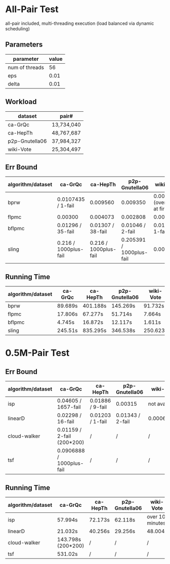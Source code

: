 # All-Pair Test

all-pair included, multi-threading execution (load balanced via dynamic scheduling)

## Parameters

parameter | value
--- |---
num of threads | 56
eps | 0.01
delta | 0.01

## Workload

dataset | pair#
--- | ---
ca-GrQc | 13,734,040
ca-HepTh | 48,767,687
p2p-Gnutella06 | 37,984,327
wiki-Vote | 25,304,497

## Err Bound

algorithm/dataset | ca-GrQc | ca-HepTh | p2p-Gnutella06 | wiki-Vote
---     | --- | --- | --- | ---
bprw    | 0.0107435 / 1-fail    | 0.009560              | 0.009350                  | 0.005911  (overheads at first)                          |
flpmc   | 0.00300               | 0.004073              | 0.002808                  | 0.001631
bflpmc  | 0.01296 / 35-fail     | 0.01307 / 38-fail     | 0.01046 / 2-fail          | 0.0108 / 1-fail
sling   | 0.216 / 1000plus-fail | 0.216 / 1000plus-fail | 0.205391 / 1000plus-fail  | 0.0001855

## Running Time

algorithm/dataset | ca-GrQc | ca-HepTh | p2p-Gnutella06 | wiki-Vote
---     | --- | --- | --- | ---
bprw    | 89.689s   | 401.188s   | 145.269s  | 91.732s
flpmc   | 17.806s   | 67.277s    | 51.714s   | 7.664s
bflpmc  | 4.745s    | 16.872s    | 12.117s   | 1.611s
sling   | 245.51s   | 835.295s   | 346.538s  | 250.623s

# 0.5M-Pair Test

## Err Bound

algorithm/dataset | ca-GrQc | ca-HepTh | p2p-Gnutella06 | wiki-Vote
--- | --- | --- | --- | ---
isp             | 0.04605 / 1657-fail   | 0.01886 / 9-fail  | 0.00315           | not available
linearD         | 0.02298 / 16-fail     | 0.01203 / 1-fail  | 0.01343 / 2-fail  | 0.00063926
cloud-walker    | 0.01159 / 2-fail (200*200) | / | / | /
tsf             | 0.0906888 / 1000plus-fail | / | / | / 


## Running Time

algorithm/dataset | ca-GrQc | ca-HepTh | p2p-Gnutella06 | wiki-Vote
--- | --- | --- | --- | ---
isp             | 57.994s | 72.173s | 62.118s | over 10 minutes
linearD         | 21.032s | 40.256s | 29.256s | 48.004s
cloud-walker    | 143.798s (200*200) | / |  / | /
tsf             | 531.02s | /       | /       | /

